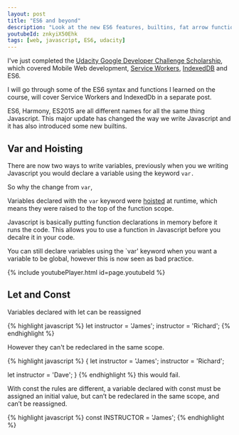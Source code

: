```yaml
---
layout: post
title: "ES6 and beyond"
description: "Look at the new ES6 features, builtins, fat arrow functions."
youtubeId: znkyiX50Ehk
tags: [web, javascript, ES6, udacity]
---
```


I've just completed the [Udacity Google Developer Challenge Scholarship](https://classroom.udacity.com/courses/ud899-emea), which
covered Mobile Web development, [Service Workers](https://developer.mozilla.org/en-US/docs/Web/API/Service_Worker_API),
[IndexedDB](https://developer.mozilla.org/en-US/docs/Web/API/IndexedDB_API)
and ES6.

I will go through some of the ES6 syntax and functions I learned on the course,
will cover Service Workers and IndexedDb in a separate post.

ES6, Harmony, ES2015 are all different names for all the same thing Javascript.
This major update has changed the way we write Javascript and it has also introduced
some new builtins.

## Var and Hoisting

There are now two ways to write variables, previously when you we writing Javascript
you would declare a variable using the keyword `var.`

So why the change from `var`,

Variables declared with the `var` keyword were [hoisted](https://developer.mozilla.org/en-US/docs/Glossary/Hoisting)
at runtime, which means they were raised to the top of the function scope.

Javascript is basically putting function declarations in memory before it runs the code. This allows you to use a function in Javascript before you decalre it in your
code.

You can still declare variables using the `var' keyword when you want a variable to
be global, however this is now seen as bad practice.

{% include youtubePlayer.html id=page.youtubeId %}

## Let and Const

Variables declared with let can be reassigned

{% highlight javascript %}
let instructor = 'James';
instructor = 'Richard';
{% endhighlight %}

However they can't be redeclared in the same scope.

{% highlight javascript %}
{
let instructor = 'James';
instructor = 'Richard';

let instructor = 'Dave';
}
{% endhighlight %}
this would fail.

With const the rules are different, a variable declared with const must be
assigned an initial value, but can’t be redeclared in the same scope, and can’t
be reassigned.

{% highlight javascript %}
const INSTRUCTOR = 'James';
{% endhighlight %}
